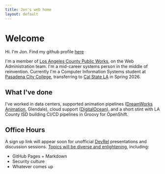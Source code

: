 ```yaml
---
title: Jon's web home
layout: default
---
```


# Welcome

Hi. I'm Jon. Find my github profile [here](https://github.com/jleibowitz-lacpw)

I'm a member of [Los Angeles County Public Works](https://pw.lacounty.gov), on the Web Administration team. I'm a mid-career systems person in the middle of reinvention. Currently I'm a Computer Information Systems student at [Pasadena City College](https://pasadena.edu), transferring to [Cal State LA](https://www.calstatela.edu) in Spring 2026.

## What I've done

I've worked in data centers, supported animation pipelines ([DreamWorks Animation](https://www.dreamworks.com/), Glendale), cloud support ([DigitalOcean](https://www.digitalocean.com)), and a short stint with LA County ISD building CI/CD pipelines in Groovy for OpenShift.

## Office Hours

A sign up link will appear soon for unofficial [DevRel](https://raw.githubusercontent.com/jleibowitz-lacpw/marp-presentations/refs/heads/main/ideas/devrel.md) presentations and discussion sessions. [Topics will be diverse and enlightening](https://github.com/jleibowitz-lacpw/marp-presentations), including:
- GitHub Pages + Markdown
- Security culture
- Whatever comes up
